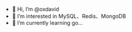 - 👋 Hi, I’m @oxdavid
- 👀 I’m interested in MySQL、Redis、MongoDB
- 🌱 I’m currently learning go...

<!---
oxdavid/oxdavid is a ✨ special ✨ repository because its `README.md` (this file) appears on your GitHub profile.
You can click the Preview link to take a look at your changes.
--->
